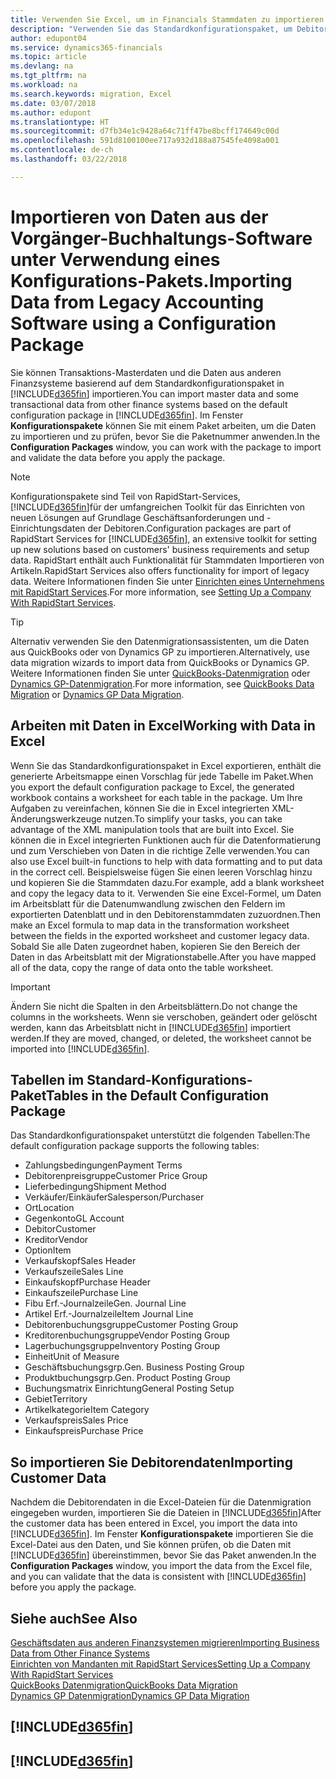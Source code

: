 ```yaml
---
title: Verwenden Sie Excel, um in Financials Stammdaten zu importieren | Microsoft Docs
description: "Verwenden Sie das Standardkonfigurationspaket, um Debitorendaten in Excel hinzuzufügen und Daten nach Finance and Operations, Business edition zu importieren."
author: edupont04
ms.service: dynamics365-financials
ms.topic: article
ms.devlang: na
ms.tgt_pltfrm: na
ms.workload: na
ms.search.keywords: migration, Excel
ms.date: 03/07/2018
ms.author: edupont
ms.translationtype: HT
ms.sourcegitcommit: d7fb34e1c9428a64c71ff47be8bcff174649c00d
ms.openlocfilehash: 591d8100100ee717a932d188a87545fe4098a001
ms.contentlocale: de-ch
ms.lasthandoff: 03/22/2018

---
```

# <a name="importing-data-from-legacy-accounting-software-using-a-configuration-package"></a><span data-ttu-id="b3318-103">Importieren von Daten aus der Vorgänger-Buchhaltungs-Software unter Verwendung eines Konfigurations-Pakets.</span><span class="sxs-lookup"><span data-stu-id="b3318-103">Importing Data from Legacy Accounting Software using a Configuration Package</span></span>
<span data-ttu-id="b3318-104">Sie können Transaktions-Masterdaten und die Daten aus anderen Finanzsysteme basierend auf dem Standardkonfigurationspaket in [!INCLUDE[d365fin](includes/d365fin_md.md)] importieren.</span><span class="sxs-lookup"><span data-stu-id="b3318-104">You can import master data and some transactional data from other finance systems based on the default configuration package in [!INCLUDE[d365fin](includes/d365fin_md.md)].</span></span> <span data-ttu-id="b3318-105">Im Fenster **Konfigurationspakete** können Sie mit einem Paket arbeiten, um die Daten zu importieren und zu prüfen, bevor Sie die Paketnummer anwenden.</span><span class="sxs-lookup"><span data-stu-id="b3318-105">In the **Configuration Packages** window, you can work with the package to import and validate the data before you apply the package.</span></span>  

> [!NOTE]  
> <span data-ttu-id="b3318-106">Konfigurationspakete sind Teil von RapidStart-Services, [!INCLUDE[d365fin](includes/d365fin_md.md)]für der umfangreichen Toolkit für das Einrichten von neuen Lösungen auf Grundlage Geschäftsanforderungen und -Einrichtungsdaten der Debitoren.</span><span class="sxs-lookup"><span data-stu-id="b3318-106">Configuration packages are part of RapidStart Services for [!INCLUDE[d365fin](includes/d365fin_md.md)], an extensive toolkit for setting up new solutions based on customers' business requirements and setup data.</span></span> <span data-ttu-id="b3318-107">RapidStart enthält auch Funktionalität für Stammdaten Importieren von Artikeln.</span><span class="sxs-lookup"><span data-stu-id="b3318-107">RapidStart Services also offers functionality for import of legacy data.</span></span> <span data-ttu-id="b3318-108">Weitere Informationen finden Sie unter [Einrichten eines Unternehmens mit RapidStart Services](admin-set-up-a-company-with-rapidstart.md).</span><span class="sxs-lookup"><span data-stu-id="b3318-108">For more information, see [Setting Up a Company With RapidStart Services](admin-set-up-a-company-with-rapidstart.md).</span></span>

> [!TIP]  
>   <span data-ttu-id="b3318-109">Alternativ verwenden Sie den Datenmigrationsassistenten, um die Daten aus QuickBooks oder von Dynamics GP zu importieren.</span><span class="sxs-lookup"><span data-stu-id="b3318-109">Alternatively, use data migration wizards to import data from QuickBooks or Dynamics GP.</span></span> <span data-ttu-id="b3318-110">Weitere Informationen finden Sie unter [QuickBooks-Datenmigration](ui-extensions-quickbooks-data-migration.md) oder [Dynamics GP-Datenmigration](ui-extensions-dynamicsgp-data-migration.md).</span><span class="sxs-lookup"><span data-stu-id="b3318-110">For more information, see [QuickBooks Data Migration](ui-extensions-quickbooks-data-migration.md) or [Dynamics GP Data Migration](ui-extensions-dynamicsgp-data-migration.md).</span></span>  

## <a name="working-with-data-in-excel"></a><span data-ttu-id="b3318-111">Arbeiten mit Daten in Excel</span><span class="sxs-lookup"><span data-stu-id="b3318-111">Working with Data in Excel</span></span>
<span data-ttu-id="b3318-112">Wenn Sie das Standardkonfigurationspaket in Excel exportieren, enthält die generierte Arbeitsmappe einen Vorschlag für jede Tabelle im Paket.</span><span class="sxs-lookup"><span data-stu-id="b3318-112">When you export the default configuration package to Excel, the generated workbook contains a worksheet for each table in the package.</span></span> <span data-ttu-id="b3318-113">Um Ihre Aufgaben zu vereinfachen, können Sie die in Excel integrierten XML-Änderungswerkzeuge nutzen.</span><span class="sxs-lookup"><span data-stu-id="b3318-113">To simplify your tasks, you can take advantage of the XML manipulation tools that are built into Excel.</span></span> <span data-ttu-id="b3318-114">Sie können die in Excel integrierten Funktionen auch für die Datenformatierung und zum Verschieben von Daten in die richtige Zelle verwenden.</span><span class="sxs-lookup"><span data-stu-id="b3318-114">You can also use Excel built-in functions to help with data formatting and to put data in the correct cell.</span></span> <span data-ttu-id="b3318-115">Beispielsweise fügen Sie einen leeren Vorschlag hinzu und kopieren Sie die Stammdaten dazu.</span><span class="sxs-lookup"><span data-stu-id="b3318-115">For example, add a blank worksheet and copy the legacy data to it.</span></span> <span data-ttu-id="b3318-116">Verwenden Sie eine Excel-Formel, um Daten im Arbeitsblatt für die Datenumwandlung zwischen den Feldern im exportierten Datenblatt und in den Debitorenstammdaten zuzuordnen.</span><span class="sxs-lookup"><span data-stu-id="b3318-116">Then make an Excel formula to map data in the transformation worksheet between the fields in the exported worksheet and customer legacy data.</span></span> <span data-ttu-id="b3318-117">Sobald Sie alle Daten zugeordnet haben, kopieren Sie den Bereich der Daten in das Arbeitsblatt mit der Migrationstabelle.</span><span class="sxs-lookup"><span data-stu-id="b3318-117">After you have mapped all of the data, copy the range of data onto the table worksheet.</span></span>  

> [!IMPORTANT]  
>  <span data-ttu-id="b3318-118">Ändern Sie nicht die Spalten in den Arbeitsblättern.</span><span class="sxs-lookup"><span data-stu-id="b3318-118">Do not change the columns in the worksheets.</span></span> <span data-ttu-id="b3318-119">Wenn sie verschoben, geändert oder gelöscht werden, kann das Arbeitsblatt nicht in [!INCLUDE[d365fin](includes/d365fin_md.md)] importiert werden.</span><span class="sxs-lookup"><span data-stu-id="b3318-119">If they are moved, changed, or deleted, the worksheet cannot be imported into [!INCLUDE[d365fin](includes/d365fin_md.md)].</span></span>

## <a name="tables-in-the-default-configuration-package"></a><span data-ttu-id="b3318-120">Tabellen im Standard-Konfigurations-Paket</span><span class="sxs-lookup"><span data-stu-id="b3318-120">Tables in the Default Configuration Package</span></span>
<span data-ttu-id="b3318-121">Das Standardkonfigurationspaket unterstützt die folgenden Tabellen:</span><span class="sxs-lookup"><span data-stu-id="b3318-121">The default configuration package supports the following tables:</span></span>

-   <span data-ttu-id="b3318-122">Zahlungsbedingungen</span><span class="sxs-lookup"><span data-stu-id="b3318-122">Payment Terms</span></span>
-   <span data-ttu-id="b3318-123">Debitorenpreisgruppe</span><span class="sxs-lookup"><span data-stu-id="b3318-123">Customer Price Group</span></span>
-   <span data-ttu-id="b3318-124">Lieferbedingung</span><span class="sxs-lookup"><span data-stu-id="b3318-124">Shipment Method</span></span>
-   <span data-ttu-id="b3318-125">Verkäufer/Einkäufer</span><span class="sxs-lookup"><span data-stu-id="b3318-125">Salesperson/Purchaser</span></span>
-   <span data-ttu-id="b3318-126">Ort</span><span class="sxs-lookup"><span data-stu-id="b3318-126">Location</span></span>
-   <span data-ttu-id="b3318-127">Gegenkonto</span><span class="sxs-lookup"><span data-stu-id="b3318-127">GL Account</span></span>
-   <span data-ttu-id="b3318-128">Debitor</span><span class="sxs-lookup"><span data-stu-id="b3318-128">Customer</span></span>
-   <span data-ttu-id="b3318-129">Kreditor</span><span class="sxs-lookup"><span data-stu-id="b3318-129">Vendor</span></span>
-   <span data-ttu-id="b3318-130">Option</span><span class="sxs-lookup"><span data-stu-id="b3318-130">Item</span></span>
-   <span data-ttu-id="b3318-131">Verkaufskopf</span><span class="sxs-lookup"><span data-stu-id="b3318-131">Sales Header</span></span>
-   <span data-ttu-id="b3318-132">Verkaufszeile</span><span class="sxs-lookup"><span data-stu-id="b3318-132">Sales Line</span></span>
-   <span data-ttu-id="b3318-133">Einkaufskopf</span><span class="sxs-lookup"><span data-stu-id="b3318-133">Purchase Header</span></span>
-   <span data-ttu-id="b3318-134">Einkaufszeile</span><span class="sxs-lookup"><span data-stu-id="b3318-134">Purchase Line</span></span>
-   <span data-ttu-id="b3318-135">Fibu Erf.-Journalzeile</span><span class="sxs-lookup"><span data-stu-id="b3318-135">Gen. Journal Line</span></span>
-   <span data-ttu-id="b3318-136">Artikel Erf.-Journalzeile</span><span class="sxs-lookup"><span data-stu-id="b3318-136">Item Journal Line</span></span>
-   <span data-ttu-id="b3318-137">Debitorenbuchungsgruppe</span><span class="sxs-lookup"><span data-stu-id="b3318-137">Customer Posting Group</span></span>
-   <span data-ttu-id="b3318-138">Kreditorenbuchungsgruppe</span><span class="sxs-lookup"><span data-stu-id="b3318-138">Vendor Posting Group</span></span>
-   <span data-ttu-id="b3318-139">Lagerbuchungsgruppe</span><span class="sxs-lookup"><span data-stu-id="b3318-139">Inventory Posting Group</span></span>
-   <span data-ttu-id="b3318-140">Einheit</span><span class="sxs-lookup"><span data-stu-id="b3318-140">Unit of Measure</span></span>
-   <span data-ttu-id="b3318-141">Geschäftsbuchungsgrp.</span><span class="sxs-lookup"><span data-stu-id="b3318-141">Gen. Business Posting Group</span></span>
-   <span data-ttu-id="b3318-142">Produktbuchungsgrp.</span><span class="sxs-lookup"><span data-stu-id="b3318-142">Gen. Product Posting Group</span></span>
-   <span data-ttu-id="b3318-143">Buchungsmatrix Einrichtung</span><span class="sxs-lookup"><span data-stu-id="b3318-143">General Posting Setup</span></span>
-   <span data-ttu-id="b3318-144">Gebiet</span><span class="sxs-lookup"><span data-stu-id="b3318-144">Territory</span></span>
-   <span data-ttu-id="b3318-145">Artikelkategorie</span><span class="sxs-lookup"><span data-stu-id="b3318-145">Item Category</span></span>
-   <span data-ttu-id="b3318-146">Verkaufspreis</span><span class="sxs-lookup"><span data-stu-id="b3318-146">Sales Price</span></span>
-   <span data-ttu-id="b3318-147">Einkaufspreis</span><span class="sxs-lookup"><span data-stu-id="b3318-147">Purchase Price</span></span>

## <a name="importing-customer-data"></a><span data-ttu-id="b3318-148">So importieren Sie Debitorendaten</span><span class="sxs-lookup"><span data-stu-id="b3318-148">Importing Customer Data</span></span>
<span data-ttu-id="b3318-149">Nachdem die Debitorendaten in die Excel-Dateien für die Datenmigration eingegeben wurden, importieren Sie die Dateien in [!INCLUDE[d365fin](includes/d365fin_md.md)]</span><span class="sxs-lookup"><span data-stu-id="b3318-149">After the customer data has been entered in Excel, you import the data into [!INCLUDE[d365fin](includes/d365fin_md.md)].</span></span> <span data-ttu-id="b3318-150">Im Fenster **Konfigurationspakete** importieren Sie die Excel-Datei aus den Daten, und Sie können prüfen, ob die Daten mit [!INCLUDE[d365fin](includes/d365fin_md.md)] übereinstimmen, bevor Sie das Paket anwenden.</span><span class="sxs-lookup"><span data-stu-id="b3318-150">In the **Configuration Packages** window, you import the data from the Excel file, and you can validate that the data is consistent with [!INCLUDE[d365fin](includes/d365fin_md.md)] before you apply the package.</span></span>

## <a name="see-also"></a><span data-ttu-id="b3318-151">Siehe auch</span><span class="sxs-lookup"><span data-stu-id="b3318-151">See Also</span></span>
[<span data-ttu-id="b3318-152">Geschäftsdaten aus anderen Finanzsystemen migrieren</span><span class="sxs-lookup"><span data-stu-id="b3318-152">Importing Business Data from Other Finance Systems</span></span>](upload-data.md)  
[<span data-ttu-id="b3318-153">Einrichten von Mandanten mit RapidStart Services</span><span class="sxs-lookup"><span data-stu-id="b3318-153">Setting Up a Company With RapidStart Services</span></span>](admin-set-up-a-company-with-rapidstart.md)  
[<span data-ttu-id="b3318-154">QuickBooks Datenmigration</span><span class="sxs-lookup"><span data-stu-id="b3318-154">QuickBooks Data Migration</span></span>](ui-extensions-quickbooks-data-migration.md)  
[<span data-ttu-id="b3318-155">Dynamics GP Datenmigration</span><span class="sxs-lookup"><span data-stu-id="b3318-155">Dynamics GP Data Migration</span></span>](ui-extensions-dynamicsgp-data-migration.md)  

## [!INCLUDE[d365fin](includes/free_trial_md.md)]  
## [!INCLUDE[d365fin](includes/training_link_md.md)]

